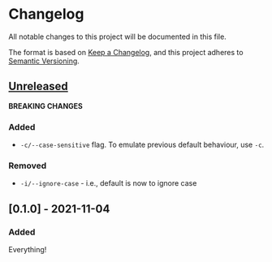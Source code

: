 # Changelog
All notable changes to this project will be documented in this file.

The format is based on [Keep a Changelog](https://keepachangelog.com/en/1.0.0/),
and this project adheres to [Semantic Versioning](https://semver.org/spec/v2.0.0.html).

## [Unreleased]

**BREAKING CHANGES**

### Added
- `-c/--case-sensitive` flag. To emulate previous default behaviour, use `-c`.

### Removed
- `-i/--ignore-case` - i.e., default is now to ignore case

## [0.1.0] - 2021-11-04

### Added

Everything!

[Unreleased]: https://github.com/mbhall88/psdm/compare/0.1.0...HEAD
[0.1.1]: https://github.com/0.1.0/compare/0.1.0...0.1.1
